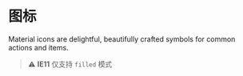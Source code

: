 # 图标

Material icons are delightful, beautifully crafted symbols for common actions and items.

> ⚠️ **IE11** 仅支持 `filled` 模式
